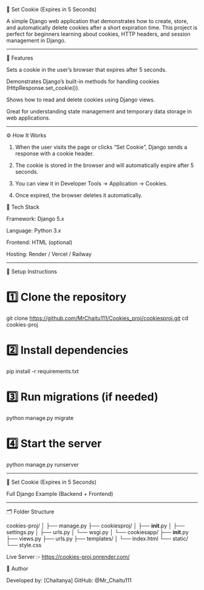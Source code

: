 🍪 Set Cookie (Expires in 5 Seconds)

A simple Django web application that demonstrates how to create, store, and automatically delete cookies after a short expiration time.
This project is perfect for beginners learning about cookies, HTTP headers, and session management in Django.


---

🚀 Features

Sets a cookie in the user’s browser that expires after 5 seconds.

Demonstrates Django’s built-in methods for handling cookies (HttpResponse.set_cookie()).

Shows how to read and delete cookies using Django views.

Great for understanding state management and temporary data storage in web applications.



---

⚙️ How It Works

1. When the user visits the page or clicks “Set Cookie”, Django sends a response with a cookie header.


2. The cookie is stored in the browser and will automatically expire after 5 seconds.


3. You can view it in Developer Tools → Application → Cookies.


4. Once expired, the browser deletes it automatically.

🧩 Tech Stack

Framework: Django 5.x

Language: Python 3.x

Frontend: HTML (optional)

Hosting: Render / Vercel / Railway



---

🧰 Setup Instructions

# 1️⃣ Clone the repository
git clone https://github.com/MrChaitu111/Cookies_proj/cookiesproj.git
cd cookies-proj

# 2️⃣ Install dependencies
pip install -r requirements.txt

# 3️⃣ Run migrations (if needed)
python manage.py migrate

# 4️⃣ Start the server
python manage.py runserver


-----------------------------------------------
🍪 Set Cookie (Expires in 5 Seconds)

Full Django Example (Backend + Frontend)


---

🗂 Folder Structure

cookies-proj/
│
├── manage.py
├── cookiesproj/
│   ├── __init__.py
│   ├── settings.py
│   ├── urls.py
│   └── wsgi.py
│
└── cookiesapp/
    ├── __init__.py
    ├── views.py
    ├── urls.py
    ├── templates/
    │   └── index.html
    └── static/
        └── style.css

Live Server :-
https://cookies-proj.onrender.com/

🌟 Author

Developed by: [Chaitanya]
GitHub: @Mr_Chaitu111





